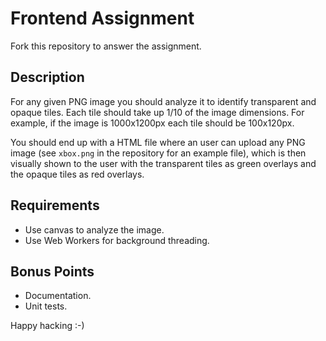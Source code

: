 # Frontend Assignment

Fork this repository to answer the assignment.

## Description

For any given PNG image you should analyze it to identify transparent and opaque tiles. Each tile should take up 1/10 of the image dimensions. For example, if the image is 1000x1200px each tile should be 100x120px.

You should end up with a HTML file where an user can upload any PNG image (see `xbox.png` in the repository for an example file), which is then visually shown to the user with the transparent tiles as green overlays and the opaque tiles as red overlays.

## Requirements

- Use canvas to analyze the image.
- Use Web Workers for background threading.

## Bonus Points

- Documentation.
- Unit tests.

Happy hacking :-)
